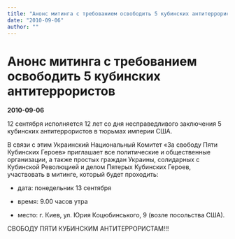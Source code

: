 ```yaml
---
title: "Анонс митинга с требованием освободить 5 кубинских антитеррористов"
date: "2010-09-06"
author: ""
---
```


# Анонс митинга с требованием освободить 5 кубинских антитеррористов

**2010-09-06** 

12 сентября исполняется 12 лет со дня несправедливого заключения 5 кубинских антитеррористов в тюрьмах империи США.

В связи с этим Украинский Национальный Комитет «За свободу Пяти Кубинских Героев» приглашает все политические и общественные организации, а также простых граждан Украины, солидарных с Кубинской Революцией и делом Пятерых Кубинских Героев, участвовать в митинге, который будет проходить:

- дата: понедельник 13 сентября

- время: 9.00 часов утра

- место: г. Киев, ул. Юрия Коцюбинського, 9 (возле посольства США).

СВОБОДУ ПЯТИ КУБИНСКИМ АНТИТЕРРОРИСТАМ!!!